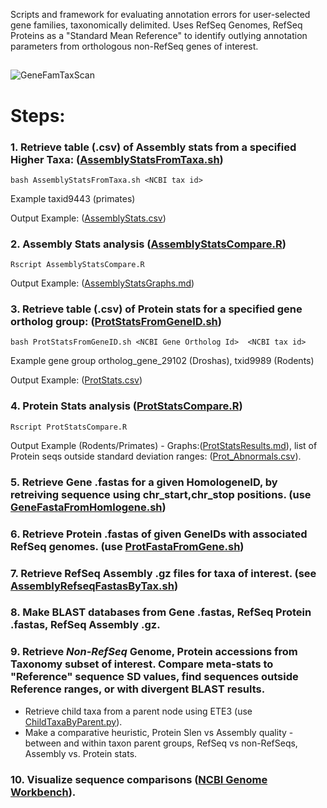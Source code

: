 
Scripts and framework for evaluating annotation errors for user-selected gene families, taxonomically delimited.  Uses RefSeq Genomes, RefSeq Proteins as a "Standard Mean Reference" to identify outlying annotation parameters from orthologous non-RefSeq genes of interest.


##
![GeneFamTaxScan](../master/Images/GeneFamTaxScan01.png?sanitize=true)
##

# Steps:

### 1. Retrieve table (.csv) of Assembly stats from a specified Higher Taxa: ([AssemblyStatsFromTaxa.sh](../master/AssemblyStatsFromTaxa.sh))

```bash AssemblyStatsFromTaxa.sh <NCBI tax id>``` 

Example taxid9443 (primates)

Output Example: ([AssemblyStats.csv](../master/AssemblyStats.csv))

### 2.  Assembly Stats analysis ([AssemblyStatsCompare.R](../master/AssemblyStatsCompare.R)) 

```Rscript AssemblyStatsCompare.R ```

Output Example:  ([AssemblyStatsGraphs.md](../master/AssemblyStatsGraphs.md))

### 3. Retrieve table (.csv) of Protein stats for a specified gene ortholog group: ([ProtStatsFromGeneID.sh](../master/ProtStatsFromGeneID.sh))

```bash ProtStatsFromGeneID.sh <NCBI Gene Ortholog Id>  <NCBI tax id>```

Example gene group ortholog_gene_29102 (Droshas), txid9989 (Rodents)

Output Example: ([ProtStats.csv](../master/ProtStats.csv))

### 4. Protein Stats analysis ([ProtStatsCompare.R](../master/ProtStatsCompare.R))
```Rscript ProtStatsCompare.R```

Output Example (Rodents/Primates) - Graphs:([ProtStatsResults.md](../master/ProtStatsResults.md)), list of Protein seqs outside standard deviation ranges: ([Prot_Abnormals.csv](../master/Prot_Abnormals.csv)).

### 5. Retrieve Gene .fastas for a given HomologeneID, by retreiving sequence using chr_start,chr_stop positions. (use [GeneFastaFromHomlogene.sh](../master/GeneFastaFromHomologene.sh))
### 6. Retrieve Protein .fastas of given GeneIDs with associated RefSeq genomes. (use [ProtFastaFromGene.sh](../master/ProtFastaFromGene.sh))
### 7. Retrieve RefSeq Assembly .gz files for taxa of interest. (see [AssemblyRefseqFastasByTax.sh](../master/AssemblyRefseqFastasByTax.sh))
### 8. Make BLAST databases from Gene .fastas, RefSeq Protein .fastas, RefSeq Assembly .gz.
### 9. Retrieve *Non-RefSeq* Genome, Protein accessions from Taxonomy subset of interest.  Compare meta-stats to "Reference" sequence SD values, find sequences outside Reference ranges, or with divergent BLAST results. 
  * Retrieve child taxa from a parent node using ETE3 (use [ChildTaxaByParent.py](../master/ChildTaxaByParent.py)).
  * Make a comparative heuristic, Protein Slen vs Assembly quality - between and within taxon parent groups, RefSeq vs non-RefSeqs, Assembly vs. Protein stats.
### 10. Visualize sequence comparisons ([NCBI Genome Workbench](https://www.ncbi.nlm.nih.gov/tools/gbench/)).
